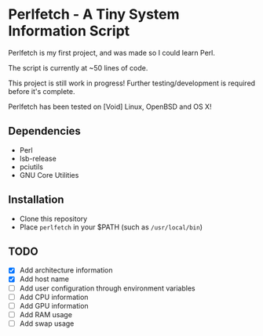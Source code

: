 # Perlfetch - A Tiny System Information Script
Perlfetch is my first project, and was made so I could learn Perl.

The script is currently at ~50 lines of code.

This project is still work in progress! Further testing/development is required before it's complete.

Perlfetch has been tested on \[Void\] Linux, OpenBSD and OS X!

## Dependencies
- Perl
- lsb-release
- pciutils
- GNU Core Utilities

## Installation
- Clone this repository
- Place `perlfetch` in your $PATH (such as `/usr/local/bin`)

## TODO
- [x] Add architecture information
- [x] Add host name
- [ ] Add user configuration through environment variables
- [ ] Add CPU information
- [ ] Add GPU information
- [ ] Add RAM usage
- [ ] Add swap usage
